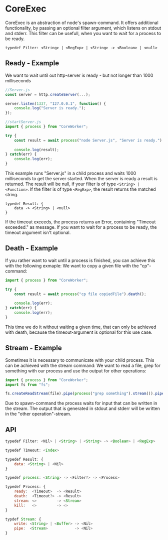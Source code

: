 # CoreExec
CoreExec is an abstraction of node's spawn-command. It offers additional functionality, by passing an optional filter argument, which listens on stdout and stderr. This filter can be usefull, when you want to wait for a process to be ready.
```
typedef Filter: <String> | <RegExp> | <String> -> <Boolean> | <null>
```

## Ready - Example
We want to wait until out http-server is ready - but not longer than 1000 milliseconds

```js
//Server.js
const server = http.createServer(...);

server.listen(1337, "127.0.0.1", function() {
    console.log("Server is ready.");
});

//startServer.js
import { process } from "CoreWorker";

try {
    const result = await process("node Server.js", "Server is ready.").ready(1000);
    
    console.log(result);
} catch(err) {
    console.log(err);
}
```
This example runs "Server.js" in a child process and waits 1000 milliseconds to get the server started. When the server is ready a result is returned. The result will be null, if your filter is of type ```<String> | <Function>```. If the filter is of type ```<RegExp>```, the result returns the matched string.
```
typedef Result: {
    data -> <String> | <null>
}
```
If the timeout exceeds, the process returns an Error, containing "Timeout exceeded." as message. If you want to wait for a process to be ready, the timeout argument isn't optional.

## Death - Example
If you rather want to wait until a process is finished, you can achieve this with the following exmaple:
We want to copy a given file with the "cp"-command:

```js
import { process } from "CoreWorker";

try {
    const result = await process("cp file copiedFile").death();
    
    console.log(err);
} catch(err) {
    console.log(err);
}
```
This time we do it without waiting a given time, that can only be achieved with death, because the timeout-argument is optional for this use case.

## Stream - Example
Sometimes it is necessary to communicate with your child process. This can be achieved with the stream command:
We want to read a file, grep for something with our process and use the output for other operations:
```js
import { process } from "CoreWorker";
import fs from "fs";

fs.createReadStream(file).pipe(process("grep something").stream()).pipe(other operation);
```
Due to spawn-command the process waits for input that can be written in the stream. The output that is generated in stdout and stderr will be written in the "other operation"-stream.

## API

```js
typedef Filter: <Nil> | <String> | <String> -> <Boolean> | <RegExp>

typedef Timeout: <Index>

typedef Result: {
    data: <String> | <Nil>
}

typedef process: <String> -> <Filter?> -> <Process>

typedef Process: {
    ready:  <Timeout>  -> <Result>
    death:  <Timeout?> -> <Result>
    stream: <>         -> <Stream>
    kill:   <>         -> <>
}

typdef Stream: {
    write: <String> | <Buffer> -> <Nil>
    pipe:  <Stream>            -> <Nil>
}
```
